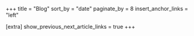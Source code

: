 +++
title = "Blog"
sort_by = "date"
paginate_by = 8
insert_anchor_links = "left"

[extra]
show_previous_next_article_links = true
+++
